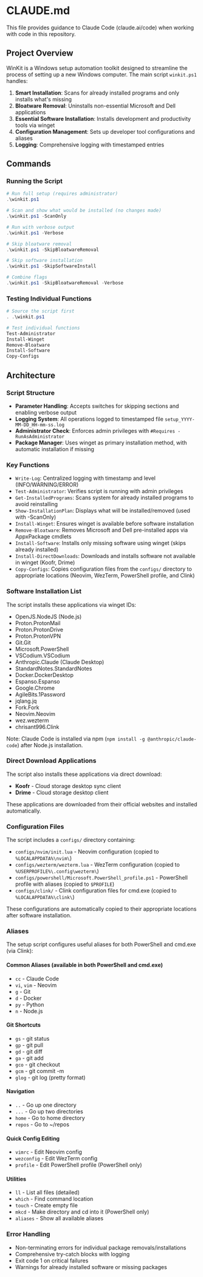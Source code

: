 # CLAUDE.md

This file provides guidance to Claude Code (claude.ai/code) when working with code in this repository.

## Project Overview

WinKit is a Windows setup automation toolkit designed to streamline the process of setting up a new Windows computer. The main script `winkit.ps1` handles:

1. **Smart Installation**: Scans for already installed programs and only installs what's missing
2. **Bloatware Removal**: Uninstalls non-essential Microsoft and Dell applications
3. **Essential Software Installation**: Installs development and productivity tools via winget
4. **Configuration Management**: Sets up developer tool configurations and aliases
5. **Logging**: Comprehensive logging with timestamped entries

## Commands

### Running the Script
```powershell
# Run full setup (requires administrator)
.\winkit.ps1

# Scan and show what would be installed (no changes made)
.\winkit.ps1 -ScanOnly

# Run with verbose output
.\winkit.ps1 -Verbose

# Skip bloatware removal
.\winkit.ps1 -SkipBloatwareRemoval

# Skip software installation
.\winkit.ps1 -SkipSoftwareInstall

# Combine flags
.\winkit.ps1 -SkipBloatwareRemoval -Verbose
```

### Testing Individual Functions
```powershell
# Source the script first
. .\winkit.ps1

# Test individual functions
Test-Administrator
Install-Winget
Remove-Bloatware
Install-Software
Copy-Configs
```

## Architecture

### Script Structure
- **Parameter Handling**: Accepts switches for skipping sections and enabling verbose output
- **Logging System**: All operations logged to timestamped file `setup_YYYY-MM-DD_HH-mm-ss.log`
- **Administrator Check**: Enforces admin privileges with `#Requires -RunAsAdministrator`
- **Package Manager**: Uses winget as primary installation method, with automatic installation if missing

### Key Functions
- `Write-Log`: Centralized logging with timestamp and level (INFO/WARNING/ERROR)
- `Test-Administrator`: Verifies script is running with admin privileges
- `Get-InstalledPrograms`: Scans system for already installed programs to avoid reinstalling
- `Show-InstallationPlan`: Displays what will be installed/removed (used with -ScanOnly)
- `Install-Winget`: Ensures winget is available before software installation
- `Remove-Bloatware`: Removes Microsoft and Dell pre-installed apps via AppxPackage cmdlets
- `Install-Software`: Installs only missing software using winget (skips already installed)
- `Install-DirectDownloads`: Downloads and installs software not available in winget (Koofr, Drime)
- `Copy-Configs`: Copies configuration files from the `configs/` directory to appropriate locations (Neovim, WezTerm, PowerShell profile, and Clink)

### Software Installation List
The script installs these applications via winget IDs:
- OpenJS.NodeJS (Node.js)
- Proton.ProtonMail
- Proton.ProtonDrive
- Proton.ProtonVPN
- Git.Git
- Microsoft.PowerShell
- VSCodium.VSCodium
- Anthropic.Claude (Claude Desktop)
- StandardNotes.StandardNotes
- Docker.DockerDesktop
- Espanso.Espanso
- Google.Chrome
- AgileBits.1Password
- jqlang.jq
- Fork.Fork
- Neovim.Neovim
- wez.wezterm
- chrisant996.Clink

Note: Claude Code is installed via npm (`npm install -g @anthropic/claude-code`) after Node.js installation.

### Direct Download Applications
The script also installs these applications via direct download:
- **Koofr** - Cloud storage desktop sync client
- **Drime** - Cloud storage desktop client

These applications are downloaded from their official websites and installed automatically.

### Configuration Files
The script includes a `configs/` directory containing:
- `configs/nvim/init.lua` - Neovim configuration (copied to `%LOCALAPPDATA%\nvim\`)
- `configs/wezterm/wezterm.lua` - WezTerm configuration (copied to `%USERPROFILE%\.config\wezterm\`)
- `configs/powershell/Microsoft.PowerShell_profile.ps1` - PowerShell profile with aliases (copied to `$PROFILE`)
- `configs/clink/` - Clink configuration files for cmd.exe (copied to `%LOCALAPPDATA%\clink\`)

These configurations are automatically copied to their appropriate locations after software installation.

### Aliases
The setup script configures useful aliases for both PowerShell and cmd.exe (via Clink):

#### Common Aliases (available in both PowerShell and cmd.exe)
- `cc` - Claude Code
- `vi`, `vim` - Neovim
- `g` - Git
- `d` - Docker
- `py` - Python
- `n` - Node.js

#### Git Shortcuts
- `gs` - git status
- `gp` - git pull
- `gd` - git diff
- `ga` - git add
- `gco` - git checkout
- `gcm` - git commit -m
- `glog` - git log (pretty format)

#### Navigation
- `..` - Go up one directory
- `...` - Go up two directories
- `home` - Go to home directory
- `repos` - Go to ~/repos

#### Quick Config Editing
- `vimrc` - Edit Neovim config
- `wezconfig` - Edit WezTerm config
- `profile` - Edit PowerShell profile (PowerShell only)

#### Utilities
- `ll` - List all files (detailed)
- `which` - Find command location
- `touch` - Create empty file
- `mkcd` - Make directory and cd into it (PowerShell only)
- `aliases` - Show all available aliases

### Error Handling
- Non-terminating errors for individual package removals/installations
- Comprehensive try-catch blocks with logging
- Exit code 1 on critical failures
- Warnings for already installed software or missing packages